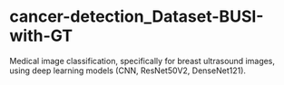 # cancer-detection_Dataset-BUSI-with-GT
Medical image classification, specifically for breast ultrasound images, using deep learning models (CNN, ResNet50V2, DenseNet121).
